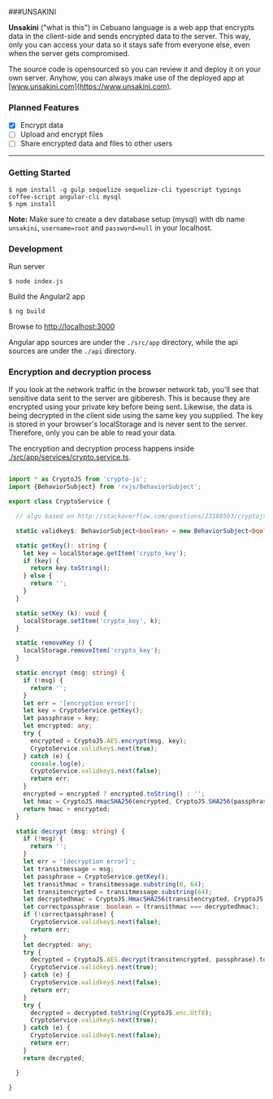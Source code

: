 ###UNSAKINI


**Unsakini** ("what is this") in Cebuano language is a web app that encrypts data in the client-side and sends encrypted data to the server. This way, only you can access your data so it stays safe from everyone else, even when the server gets compromised.

The source code is opensourced so you can review it and deploy it on your own server. Anyhow, you can always make use of the deployed app at [www.unsakini.com](https://www.unsakini.com).

### Planned Features
- [x] Encrypt data
- [ ] Upload and encrypt files
- [ ] Share encrypted data and files to other users

-------------------------
### Getting Started
```
$ npm install -g gulp sequelize sequelize-cli typescript typings coffee-script angular-cli mysql
$ npm install
```

**Note:** Make sure to create a dev database setup (mysql) with db name `unsakini`, `username=root` and `password=null` in your localhost.

### Development

Run server
```
$ node index.js
```
Build the Angular2 app
```
$ ng build
```
Browse to [http://localhost:3000](http://localhost:3000)


Angular app sources are under the `./src/app` directory, while the api sources are under the `./api` directory.

### Encryption and decryption process
If you look at the network traffic in the browser network tab, you'll see that sensitive data sent to the server are gibberesh. This is because they are encrypted using your private key before being sent. Likewise, the data is being decrypted in the client side using the same key you supplied. The key is stored in your browser's localStorage and is never sent to the server. Therefore, only you can be able to read your data.

The encryption and decryption process happens inside [./src/app/services/crypto.service.ts](./src/app/services/crypto.service.ts).
```typescript

import * as CryptoJS from 'crypto-js';
import {BehaviorSubject} from 'rxjs/BehaviorSubject';

export class CryptoService {

  // algo based on http://stackoverflow.com/questions/23188593/cryptojs-check-if-aes-passphrase-is-correct

  static validkey$: BehaviorSubject<boolean> = new BehaviorSubject<boolean>(true);

  static getKey(): string {
    let key = localStorage.getItem('crypto_key');
    if (key) {
      return key.toString();
    } else {
      return '';
    }
  }

  static setKey (k): void {
    localStorage.setItem('crypto_key', k);
  }

  static removeKey () {
    localStorage.removeItem('crypto_key');
  }

  static encrypt (msg: string) {
    if (!msg) {
      return '';
    }
    let err = '[encryption error]';
    let key = CryptoService.getKey();
    let passphrase = key;
    let encrypted: any;
    try {
      encrypted = CryptoJS.AES.encrypt(msg, key);
      CryptoService.validkey$.next(true);
    } catch (e) {
      console.log(e);
      CryptoService.validkey$.next(false);
      return err;
    }
    encrypted = encrypted ? encrypted.toString() : '';
    let hmac = CryptoJS.HmacSHA256(encrypted, CryptoJS.SHA256(passphrase)).toString();
    return hmac + encrypted;
  }

  static decrypt (msg: string) {
    if (!msg) {
      return '';
    }
    let err = '[decryption error]';
    let transitmessage = msg;
    let passphrase = CryptoService.getKey();
    let transithmac = transitmessage.substring(0, 64);
    let transitencrypted = transitmessage.substring(64);
    let decryptedhmac = CryptoJS.HmacSHA256(transitencrypted, CryptoJS.SHA256(passphrase)).toString();
    let correctpassphrase: boolean = (transithmac === decryptedhmac);
    if (!correctpassphrase) {
      CryptoService.validkey$.next(false);
      return err;
    }
    let decrypted: any;
    try {
      decrypted = CryptoJS.AES.decrypt(transitencrypted, passphrase).toString(CryptoJS.enc.Utf8);
      CryptoService.validkey$.next(true);
    } catch (e) {
      CryptoService.validkey$.next(false);
      return err;
    }
    try {
      decrypted = decrypted.toString(CryptoJS.enc.Utf8);
      CryptoService.validkey$.next(true);
    } catch (e) {
      CryptoService.validkey$.next(false);
      return err;
    }
    return decrypted;

  }

}

```
